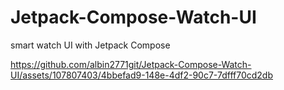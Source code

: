 # Jetpack-Compose-Watch-UI
 smart watch UI with Jetpack Compose


https://github.com/albin2771git/Jetpack-Compose-Watch-UI/assets/107807403/4bbefad9-148e-4df2-90c7-7dfff70cd2db

